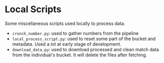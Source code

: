 # Local Scripts

Some miscellaneous scripts used locally to process data.
* `crunch_number.py`: used to gather numbers from the pipeline
* `local_process_script.py`: used to reset some part of the bucket and metadata. Used a lot at early stage of development.
* `download_data.py`: used to download processed and clean match data from the individual's bucket. It will delete the files after fetching.